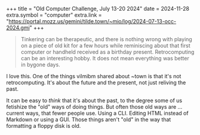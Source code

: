 +++
title = "Old Computer Challenge, July 13-20 2024"
date = 2024-11-28
extra.symbol = "computer"
extra.link = "https://portal.mozz.us/gemini/tilde.town/~mio/log/2024-07-13-occ-2024.gmi"
+++

> Tinkering can be therapeutic, and there is nothing wrong with playing on a piece of old kit for a few hours while reminiscing about that first computer or handheld received as a birthday present. Retrocomputing can be an interesting hobby. It does not mean everything was better in bygone days.

I love this. One of the things vilmibm shared about ~town is that it's not retrocomputing. It's about the future and the present, not just reliving the past.

It can be easy to _think_ that it's about the past, to the degree some of us fetishize the "old" ways of doing things. But often those old ways are ... current ways, that fewer people use. Using a CLI. Editing HTML instead of Markdown or using a GUI. Those things aren't "old" in the way that formatting a floppy disk is old.
